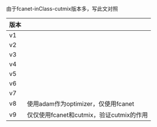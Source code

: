 由于fcanet-inClass-cutmix版本多，写此文对照

| 版本 |                                          |
| ---- | ---------------------------------------- |
| v1   |                                          |
| v2   |                                          |
| v3   |                                          |
| v4   |                                          |
| v5   |                                          |
| v6   |                                          |
| v7   |                                          |
| v8   | 使用adam作为optimizer，仅使用fcanet      |
| v9   | 仅仅使用fcanet和cutmix，验证cutmix的作用 |



